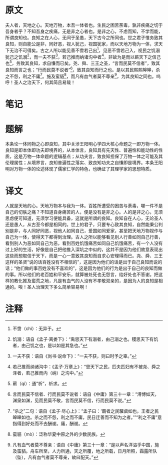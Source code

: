 # 原文
夫人者，天地之心。天地万物，本吾一体者也。生民之困苦荼毒，孰非疾痛之切于吾身者乎？不知吾身之疾痛，无是非之心者也。是非之心，不虑而知，不学而能，所谓良知也。良知之在人心，无间于圣愚，天下古今之所同也。世之君子惟务致其良知，则自能公是非，同好恶，视人犹己，视国犹家，而以天地万物为一体，求天下无治不可得矣。古之人所以能见善不啻若己出[^1]，见恶不啻若己入，视民之饥溺犹己之饥溺[^2]，而一夫不获[^3]，若己推而纳诸沟中者[^4]，非故为是而以蕲天下之信己也[^5]，务致其良知，求自慊而已矣。尧、舜、三王之圣，“言而民莫不信者”，致其良知而言之也；“行而民莫不说者”[^6]，致其良知而行之也。是以其民熙熙皞皞，杀之不怨，利之不庸[^7]。施及蛮貊[^8]，而凡有血气者莫不尊亲[^9]，为其良知之同也。呜呼！圣人之治天下，何其简且易哉！
# 笔记

# 题解
本条论一体同物之心即良知，其中关涉王阳明心学四大核心命题之一即万物一体。良知是即本体即功夫即境界的，从本体言，良知具有先天性、普遍性和能动性的性质，这是万物一体命题的逻辑基点；从功夫言，致良知担保了万物一体之可能及其伦理属性；从境界言，良知普遍性之落实、致良知功夫之自慊即是境界。本条王阳明对万物一体的论述体现了儒家仁学的特色，也确证了其理学家的思想特质。
# 译文
人就是天地的心。天地万物本与我为一体。百姓所遭受的困苦与荼毒，哪一件不是自己的切肤之痛？不知道自身痛苦的人，便是没有是非之心。人的是非之心，无须思虑便可知道，无须学习便能具备，这就是所谓的良知。良知自在人心，无论圣人还是愚人，从古至今都是相同的。世上的君子，只要专心致其良知，自然能秉公判别是非，与人同好同恶，视他人如同自己，爱国如同爱家，甚至把天地万物视作与自己为一体，使得天下都得到治理。古人之所以能够看见别人行善如同自己行善，看到别人为恶如同自己为恶，看到百姓饥饿痛苦如同自己饥饿痛苦，有一个人没有过上好的生活，好像是自己把他推入深坑之中似的，这并不是因为他们故意表现出这些而想取信于天下，而是一心一意致其良知而自求心安理得而已。尧、舜、三王这样的圣贤“说的话百姓没有不相信的”，这是因为他们的话是出于自己良知而说的话；“他们做的事百姓没有不喜欢的”，这是因为他们的行为是出于自己的良知而做的事。所以他们的老百姓和平安乐，就算被处死也无怨言，给好处也不答谢。把这样的教化推及蛮荒之地，凡是有血气的人没有不孝敬双亲的，是因为人的良知是相通的。唉！圣人治理天下多么简单容易啊！
# 注释

[^1]: 不啻（chì）：无异于。
[^2]: 饥溺：语自《孟子·离娄下》：“禹思天下有溺者，由己溺之也。稷思天下有饥者，由己饥之也，是以如是其急也。”
[^3]: 一夫不获：语自《尚书·说命下》：“一夫不获，则曰时予之辜。”
[^4]: 若己推而纳诸沟中：《孟子·万章上》：“思天下之民，匹夫匹妇有不被尧、舜之泽者，若己推而内（纳）之沟中。”
[^5]: 蕲（qí）：通“祈”，祈求。
[^6]: 言而民莫不信者、行而民莫不说者：语自《中庸》第三十一章：“溥博如天，渊泉如渊，见而民莫不敬，言而民莫不信，行而民莫不说。”
[^7]: “杀之”二句：语自《孟子·尽心上》：“孟子曰：‘霸者之民驩虞如也，王者之民皞皞如也。杀之而不怨，利之而不庸，民日迁善而不知为之者。’”“利之不庸”意指得到好处而不去酬谢。庸，酬谢。
[^8]: 蛮貊（mò）：泛称华夏中原之外的少数民族。
[^9]: 凡有血气者莫不尊亲：语自《中庸》第三十一章：“是以声名洋溢乎中国，施及蛮貊。舟车所至，人力所通，天之所覆，地之所载，日月所照，霜露所队（坠），凡有血气者莫不尊亲，故曰配天。”